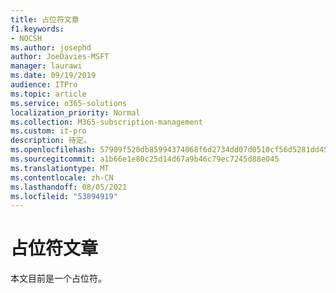 ```yaml
---
title: 占位符文章
f1.keywords:
- NOCSH
ms.author: josephd
author: JoeDavies-MSFT
manager: laurawi
ms.date: 09/19/2019
audience: ITPro
ms.topic: article
ms.service: o365-solutions
localization_priority: Normal
ms.collection: M365-subscription-management
ms.custom: it-pro
description: 待定。
ms.openlocfilehash: 57909f520db85994374068f6d2734dd07d0510cf56d5281dd45c284437e38ddf
ms.sourcegitcommit: a1b66e1e80c25d14d67a9b46c79ec7245d88e045
ms.translationtype: MT
ms.contentlocale: zh-CN
ms.lasthandoff: 08/05/2021
ms.locfileid: "53894919"
---
```

# <a name="placeholder-article"></a>占位符文章

本文目前是一个占位符。